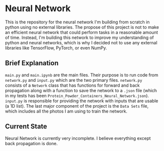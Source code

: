 # **Neural Network**

This is the repository for the neural network I'm building from scratch in python using no external libraries. The propose of this project is not to make an efficient neural network that could perform tasks in a reasonable amount of time. Instead, I'm building this network to improve my understanding of python and neural networks, which is why I decided not to use any external libraries like TensorFlow, PyTorch, or even NumPy.

## Brief Explanation
`main.py` and `main.ipynb` are the main files. Their purpose is to run code from `network.py` and `input.py` which are the two primary files. `network.py` consists of a `Network` class that has functions for forward and back propagation along with a function to save the network to a `.json` file (which in my tests has been `Protein_Powder_Containers_Neural_Network.json`). `input.py` is responsible for providing the network with inputs that are usable (a 1D list). The last major component of the project is the `Data Sets` file, which includes all the photos I am using to train the network.

## Current State
Neural Network is currently very incomplete. I believe everything except back propagation is done.
